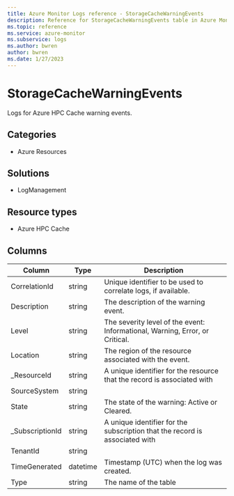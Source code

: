 ```yaml
---
title: Azure Monitor Logs reference - StorageCacheWarningEvents
description: Reference for StorageCacheWarningEvents table in Azure Monitor Logs.
ms.topic: reference
ms.service: azure-monitor
ms.subservice: logs
ms.author: bwren
author: bwren
ms.date: 1/27/2023
---
```


# StorageCacheWarningEvents

 Logs for Azure HPC Cache warning events.

## Categories

- Azure Resources
## Solutions

- LogManagement
## Resource types

- Azure HPC Cache




## Columns

| Column | Type | Description |
| --- | --- | --- |
| CorrelationId | string | Unique identifier to be used to correlate logs, if available. |
| Description | string | The description of the warning event. |
| Level | string | The severity level of the event: Informational, Warning, Error, or Critical. |
| Location | string | The region of the resource associated with the event. |
| _ResourceId | string | A unique identifier for the resource that the record is associated with |
| SourceSystem | string |  |
| State | string | The state of the warning: Active or Cleared. |
| _SubscriptionId | string | A unique identifier for the subscription that the record is associated with |
| TenantId | string |  |
| TimeGenerated | datetime | Timestamp (UTC) when the log was created. |
| Type | string | The name of the table |
